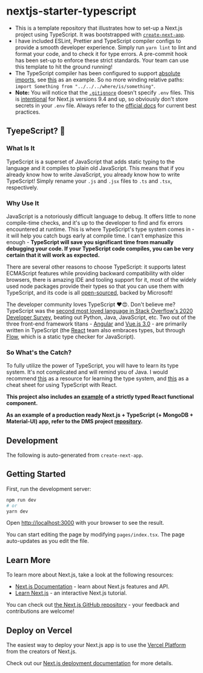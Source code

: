 # nextjs-starter-typescript

- This is a template repository that illustrates how to set-up a Next.js project using TypeScript. It was bootstrapped with [`create-next-app`](https://github.com/vercel/next.js/tree/canary/packages/create-next-app).
- I have included ESLint, Prettier and TypeScript compiler configs to provide a smooth developer experience. Simply run `yarn lint` to lint and format your code, and to check it for type errors. A pre-commit hook has been set-up to enforce these strict standards. Your team can use this template to hit the ground running!
- The TypeScript compiler has been configured to support [absolute imports](https://nextjs.org/docs/advanced-features/module-path-aliases), see [this](pages/index.tsx#L5) as an example. So no more winding relative paths: `import Something from "../../../where/is/something"`.
- **Note:** You will notice that the [`.gitignore`](.gitignore) doesn't specify `.env` files. This is [intentional](https://nextjs.org/docs/basic-features/environment-variables) for Next.js versions 9.4 and up, so obviously don't store secrets in your `.env` file. Always refer to the [official docs](https://nextjs.org/docs/) for current best practices.

## TyepeScript? 🤔

### What Is It

TypeScript is a superset of JavaScript that adds static typing to the language and it compiles to plain old JavaScript. This means that if you already know how to write JavaScript, you already know how to write TypeScript! Simply rename your `.js` and `.jsx` files to `.ts` and `.tsx`, respectively.

### Why Use It

JavaScript is a notoriously difficult language to debug. It offers little to none compile-time checks, and it's up to the developer to find and fix errors encountered at runtime. This is where TypeScript's type system comes in - it will help you catch bugs early at compile time. I can't emphasize this enough - **TypeScript will save you significant time from manually debugging your code. If your TypeScript code compiles, you can be very certain that it will work as expected.**

There are several other reasons to choose TypeScript: it supports latest ECMAScript features while providing backward compatibility with older browsers, there is amazing IDE and tooling support for it, most of the widely used node packages provide their types so that you can use them with TypeScript, and its code is all [open-sourced](https://github.com/microsoft/TypeScript), backed by Microsoft!

The developer community loves TypeScript ♥️😍. Don't believe me? TypeScript was the [second most loved language in Stack Overflow's 2020 Developer Survey](https://insights.stackoverflow.com/survey/2020#technology-most-loved-dreaded-and-wanted-languages-loved), beating out Python, Java, JavaScript, etc. Two out of the three front-end framework titans - [Angular](https://github.com/angular/angular) and [Vue.js 3.0](https://github.com/vuejs/vue-next) - are primarily written in TypeScript (the [React](https://github.com/facebook/react) team also embraces types, but through [Flow](https://flow.org), which is a static type checker for JavaScript).

### So What's the Catch?

To fully utilize the power of TypeScript, you will have to learn its type system. It's not complicated and will remind you of Java. I would recommend [this](https://learnxinyminutes.com/docs/typescript/) as a resource for learning the type system, and [this](https://github.com/typescript-cheatsheets/react-typescript-cheatsheet/blob/master/README.md#section-2-getting-started) as a cheat sheet for using TypeScript with React.

**This project also includes an [example](components/MyDummyComponent.tsx) of a strictly typed React functional component.**

**As an example of a production ready Next.js + TypeScript (+ MongoDB + Material-UI) app, refer to the DMS project [repository](https://github.com/GTBitsOfGood/dms).**

## Development

The following is auto-generated from `create-next-app`.

## Getting Started

First, run the development server:

```bash
npm run dev
# or
yarn dev
```

Open [http://localhost:3000](http://localhost:3000) with your browser to see the result.

You can start editing the page by modifying `pages/index.tsx`. The page auto-updates as you edit the file.

## Learn More

To learn more about Next.js, take a look at the following resources:

- [Next.js Documentation](https://nextjs.org/docs) - learn about Next.js features and API.
- [Learn Next.js](https://nextjs.org/learn) - an interactive Next.js tutorial.

You can check out [the Next.js GitHub repository](https://github.com/vercel/next.js/) - your feedback and contributions are welcome!

## Deploy on Vercel

The easiest way to deploy your Next.js app is to use the [Vercel Platform](https://vercel.com/import?utm_medium=default-template&filter=next.js&utm_source=create-next-app&utm_campaign=create-next-app-readme) from the creators of Next.js.

Check out our [Next.js deployment documentation](https://nextjs.org/docs/deployment) for more details.
